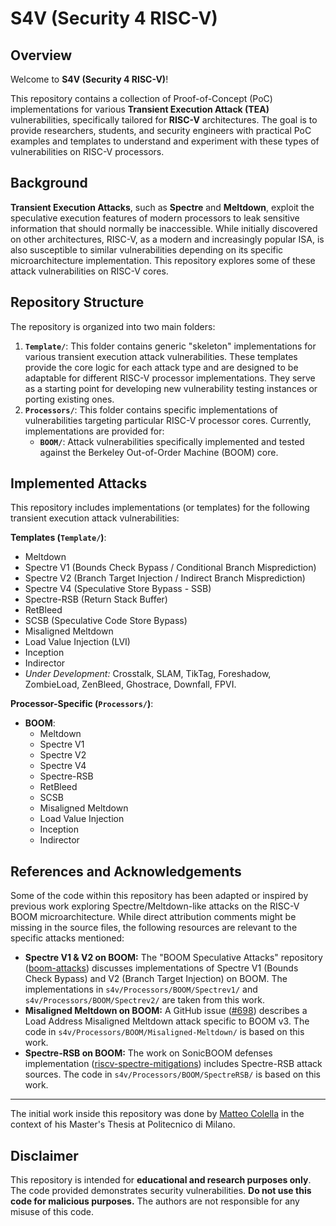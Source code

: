 # S4V (Security 4 RISC-V)

## Overview

Welcome to **S4V (Security 4 RISC-V)**!

This repository contains a collection of Proof-of-Concept (PoC) implementations for various **Transient Execution Attack (TEA)** vulnerabilities, specifically tailored for **RISC-V** architectures. The goal is to provide researchers, students, and security engineers with practical PoC examples and templates to understand and experiment with these types of vulnerabilities on RISC-V processors.

## Background

**Transient Execution Attacks**, such as **Spectre** and **Meltdown**, exploit the speculative execution features of modern processors to leak sensitive information that should normally be inaccessible. While initially discovered on other architectures, RISC-V, as a modern and increasingly popular ISA, is also susceptible to similar vulnerabilities depending on its specific microarchitecture implementation. This repository explores some of these attack vulnerabilities on RISC-V cores.

## Repository Structure

The repository is organized into two main folders:

1.  **`Template/`**: This folder contains generic "skeleton" implementations for various transient execution attack vulnerabilities. These templates provide the core logic for each attack type and are designed to be adaptable for different RISC-V processor implementations. They serve as a starting point for developing new vulnerability testing instances or porting existing ones.
2.  **`Processors/`**: This folder contains specific implementations of vulnerabilities targeting particular RISC-V processor cores. Currently, implementations are provided for:
    * **`BOOM/`**: Attack vulnerabilities specifically implemented and tested against the Berkeley Out-of-Order Machine (BOOM) core.

## Implemented Attacks

This repository includes implementations (or templates) for the following transient execution attack vulnerabilities:

**Templates (`Template/`)**:

* Meltdown
* Spectre V1 (Bounds Check Bypass / Conditional Branch Misprediction)
* Spectre V2 (Branch Target Injection / Indirect Branch Misprediction)
* Spectre V4 (Speculative Store Bypass - SSB)
* Spectre-RSB (Return Stack Buffer)
* RetBleed
* SCSB (Speculative Code Store Bypass)
* Misaligned Meltdown
* Load Value Injection (LVI)
* Inception
* Indirector
* *Under Development:* Crosstalk, SLAM, TikTag, Foreshadow, ZombieLoad, ZenBleed, Ghostrace, Downfall, FPVI.

**Processor-Specific (`Processors/`)**:

* **BOOM**:
    * Meltdown
    * Spectre V1
    * Spectre V2
    * Spectre V4
    * Spectre-RSB
    * RetBleed
    * SCSB
    * Misaligned Meltdown
    * Load Value Injection
    * Inception
    * Indirector

## References and Acknowledgements

Some of the code within this repository has been adapted or inspired by previous work exploring Spectre/Meltdown-like attacks on the RISC-V BOOM microarchitecture. While direct attribution comments might be missing in the source files, the following resources are relevant to the specific attacks mentioned:

* **Spectre V1 & V2 on BOOM:** The "BOOM Speculative Attacks" repository ([boom-attacks](https://github.com/riscv-boom/boom-attacks)) discusses implementations of Spectre V1 (Bounds Check Bypass) and V2 (Branch Target Injection) on BOOM. The implementations in `s4v/Processors/BOOM/Spectrev1/` and `s4v/Processors/BOOM/Spectrev2/` are taken from this work.
* **Misaligned Meltdown on BOOM:** A GitHub issue ([#698](https://github.com/riscv-boom/riscv-boom/issues/698)) describes a Load Address Misaligned Meltdown attack specific to BOOM v3. The code in `s4v/Processors/BOOM/Misaligned-Meltdown/` is based on this work.
* **Spectre-RSB on BOOM:** The work on SonicBOOM defenses implementation ([riscv-spectre-mitigations](https://github.com/riscv-spectre-mitigations/Spectre-v2-v5-mitigation-RISCV)) includes Spectre-RSB attack sources. The code in `s4v/Processors/BOOM/SpectreRSB/` is based on this work.

---

The initial work inside this repository was done by [Matteo Colella](https://github.com/Matteo1Colella) in the context of his Master's Thesis at Politecnico di Milano.

## Disclaimer

This repository is intended for **educational and research purposes only**. The code provided demonstrates security vulnerabilities. **Do not use this code for malicious purposes.** The authors are not responsible for any misuse of this code.

